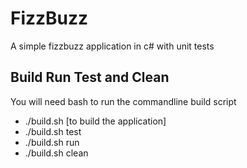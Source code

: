 # FizzBuzz
A simple fizzbuzz application in c# with unit tests

## Build Run Test and Clean
You will need bash to run the commandline build script

* ./build.sh  [to build the application]
* ./build.sh test
* ./build.sh run
* ./build.sh clean
